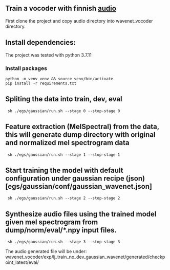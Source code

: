 ## Train a vocoder with finnish [audio](https://github.com/alastaa/tacotron2-samples/tree/master/audio)
First clone the project and copy audio directory into wavenet_vocoder directory.

## Install dependencies:
The project was tested with python 3.7.11 
### Install packages
````
python -m venv venv && source venv/bin/activate
pip install -r requirements.txt
````

## Spliting the data into train, dev, eval
````
 sh ./egs/gaussian/run.sh --stage 0 --stop-stage 0
````
## Feature extraction (MelSpectral) from the data, this will generate dump directory with original and normalized mel spectrogram data
````
 sh ./egs/gaussian/run.sh --stage 1 --stop-stage 1
````
## Start training the model with default configuration under gaussian recipe (json)[egs/gaussian/conf/gaussian_wavenet.json]
````
 sh ./egs/gaussian/run.sh --stage 2 --stop-stage 2
````
## Synthesize audio files using the trained model given mel spectrogram from dump/norm/eval/*.npy input files.
````
 sh ./egs/gaussian/run.sh --stage 3 --stop-stage 3
````
The audio generated file will be under: wavenet_vocoder/exp/lj_train_no_dev_gaussian_wavenet/generated/checkpoint_latest/eval/
